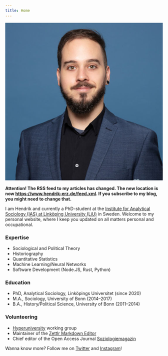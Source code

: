 ```yaml
---
title: Home
---
```


<div id="img-moi-container">
  <img id="img-moi" src="/assets/img/hendrikerz_profile.jpg" alt="A picture of me">
</div>

**Attention! The RSS feed to my articles has changed. The new location is now https://www.hendrik-erz.de/feed.xml. If you subscribe to my blog, you might need to change that.**

I am Hendrik and currently a PhD-student at the [Institute for Analytical Sociology (IAS) at Linköping University (LiU)](https://liu.se/en/organisation/liu/iei/ias) in Sweden. Welcome to my personal website, where I keep you updated on all matters personal and occupational.

### Expertise

* Sociological and Political Theory
* Historiography
* Quantitative Statistics
* Machine Learning/Neural Networks
* Software Development (Node.JS, Rust, Python)

### Education

* PhD, Analytical Sociology, Linköpings Universitet (since 2020)
* M.A., Sociology, University of Bonn (2014–2017)
* B.A., History/Political Science, University of Bonn (2011–2014)

### Volunteering

* [Hyperuniversity](https://www.hyperuniversity.org/) working group
* Maintainer of the [Zettlr Markdown Editor](https://www.zettlr.com/)
* Chief editor of the Open Access Journal [Soziologiemagazin](http://www.soziologiemagazin.de/)

Wanna know more? Follow me on [Twitter](https://www.twitter.com/sahiralsaid) and [Instagram](https://www.instagram.com/nathan_lesage)!
